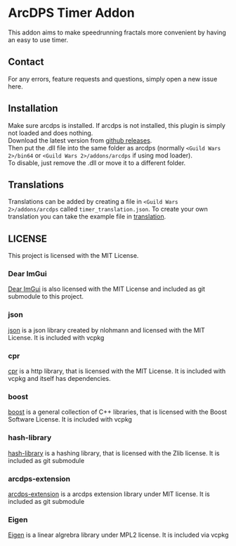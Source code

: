 # ArcDPS Timer Addon

This addon aims to make speedrunning fractals more convenient by having an easy to use timer.

## Contact
For any errors, feature requests and questions, simply open a new issue here. 

## Installation
Make sure arcdps is installed. If arcdps is not installed, this plugin is simply not loaded and does nothing.  
Download the latest version from [github releases](https://github.com/cordbleibaum/ArcDPS-Timer/releases).  
Then put the .dll file into the same folder as arcdps (normally `<Guild Wars 2>/bin64` or `<Guild Wars 2>/addons/arcdps` if using mod loader).  
To disable, just remove the .dll or move it to a different folder.


## Translations
Translations can be added by creating a file in `<Guild Wars 2>/addons/arcdps` called `timer_translation.json`.
To create your own translation you can take the example file in [translation](/translations).

## LICENSE

This project is licensed with the MIT License.

### Dear ImGui
[Dear ImGui](https://github.com/ocornut/imgui) is also licensed with the MIT License and included as git submodule to this project.

### json
[json](https://github.com/nlohmann/json) is a json library created by nlohmann and licensed with the MIT License. It is included with vcpkg

### cpr
[cpr](https://github.com/libcpr/cpr) is a http library, that is licensed with the MIT License. It is included with vcpkg and itself has dependencies.

### boost
[boost](https://www.boost.org/) is a general collection of C++ libraries, that is licensed with the Boost Software License. It is included with vcpkg

### hash-library
[hash-library](https://github.com/stbrumme/hash-library) is a hashing library, that is licensed with the Zlib license. It is included as git submodule

### arcdps-extension
[arcdps-extension](https://github.com/knoxfighter/arcdps-extension) is a arcdps extension library under MIT license. It is included as git submodule

### Eigen
[Eigen](https://eigen.tuxfamily.org/index.php?title=Main_Page) is a linear algrebra library under MPL2 license. It is included via vcpkg
